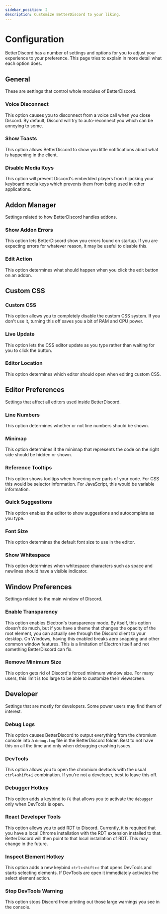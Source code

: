 ```yaml
---
sidebar_position: 2
description: Customize BetterDiscord to your liking.
---
```


# Configuration

BetterDiscord has a number of settings and options for you to adjust your experience to your preference. This page tries to explain in more detail what each option does.

## General

These are settings that control whole modules of BetterDiscord.

### Voice Disconnect

This option causes you to disconnect from a voice call when you close Discord. By default, Discord will try to auto-reconnect you which can be annoying to some.

### Show Toasts

This option allows BetterDiscord to show you little notifications about what is happening in the client.

### Disable Media Keys

This option will prevent Discord's embedded players from hijacking your keyboard media keys which prevents them from being used in other applications.



## Addon Manager

Settings related to how BetterDiscord handles addons.

### Show Addon Errors

This option lets BetterDiscord show you errors found on startup. If you are expecting errors for whatever reason, it may be useful to disable this.

### Edit Action

This option determines what should happen when you click the edit button on an addon.



## Custom CSS

### Custom CSS

This option allows you to completely disable the custom CSS system. If you don't use it, turning this off saves you a bit of RAM and CPU power.

### Live Update

This option lets the CSS editor update as you type rather than waiting for you to click the button.

### Editor Location

This option determines which editor should open when editing custom CSS.


## Editor Preferences

Settings that affect all editors used inside BetterDiscord.

### Line Numbers

This option determines whether or not line numbers should be shown.

### Minimap

This option determines if the minimap that represents the code on the right side should be hidden or shown.

### Reference Tooltips

This option shows tooltips when hovering over parts of your code. For CSS this would be selector information. For JavaScript, this would be variable information.

### Quick Suggestions

This option enables the editor to show suggestions and autocomplete as you type.

### Font Size

This option determines the default font size to use in the editor.

### Show Whitespace

This option determines when whitespace characters such as space and newlines should have a visible indicator.



## Window Preferences

Settings related to the main window of Discord.

### Enable Transparency

This option enables Electron's transparency mode. By itself, this option doesn't do much, but if you have a theme that changes the opacity of the root element, you can actually see through the Discord client to your desktop. On Windows, having this enabled breaks aero snapping and other common window features. This is a limitation of Electron itself and not something BetterDiscord can fix.

### Remove Minimum Size

This option gets rid of Discord's forced minimum window size. For many users, this limit is too large to be able to customize their viewscreen.



## Developer

Settings that are mostly for developers. Some power users may find them of interest.

### Debug Logs

This option causes BetterDiscord to output everything from the chromium console into a `debug.log` file in the BetterDiscord folder. Best to not have this on all the time and only when debugging crashing issues.

### DevTools

This option allows you to open the chromium devtools with the usual `ctrl`+`shift`+`i` combination. If you're not a developer, best to leave this off.

### Debugger Hotkey

This option adds a keybind to `F8` that allows you to activate the `debugger` only when DevTools is open.

### React Developer Tools

This option allows you to add RDT to Discord. Currently, it is required that you have a local Chrome installation with the RDT extension installed to that. BetterDiscord will then point to that local installation of RDT. This may change in the future.

### Inspect Element Hotkey

This option adds a new keybind `ctrl`+`shift`+`c` that opens DevTools and starts selecting elements. If DevTools are open it immediately activates the select element action.

### Stop DevTools Warning

This option stops Discord from printing out those large warnings you see in the console.
